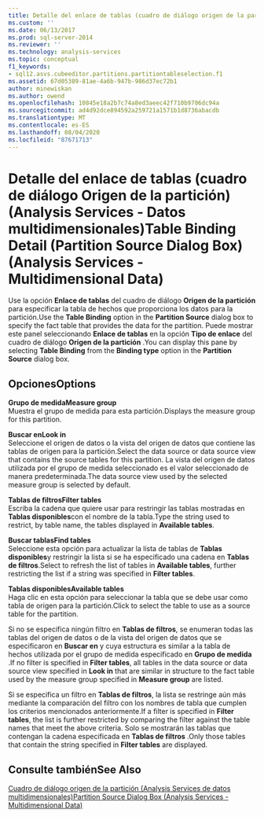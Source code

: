 ```yaml
---
title: Detalle del enlace de tablas (cuadro de diálogo origen de la partición) (Analysis Services-datos multidimensionales) | Microsoft Docs
ms.custom: ''
ms.date: 06/13/2017
ms.prod: sql-server-2014
ms.reviewer: ''
ms.technology: analysis-services
ms.topic: conceptual
f1_keywords:
- sql12.asvs.cubeeditor.partitions.partitiontableselection.f1
ms.assetid: 67d05389-81ae-4a6b-947b-986d37ec72b1
author: minewiskan
ms.author: owend
ms.openlocfilehash: 10845e18a2b7c74a8ed3aeec42f710b9706dc94a
ms.sourcegitcommit: ad4d92dce894592a259721a1571b1d8736abacdb
ms.translationtype: MT
ms.contentlocale: es-ES
ms.lasthandoff: 08/04/2020
ms.locfileid: "87671713"
---
```

# <a name="table-binding-detail-partition-source-dialog-box-analysis-services---multidimensional-data"></a><span data-ttu-id="03216-102">Detalle del enlace de tablas (cuadro de diálogo Origen de la partición) (Analysis Services - Datos multidimensionales)</span><span class="sxs-lookup"><span data-stu-id="03216-102">Table Binding Detail (Partition Source Dialog Box) (Analysis Services - Multidimensional Data)</span></span>
  <span data-ttu-id="03216-103">Use la opción **Enlace de tablas** del cuadro de diálogo **Origen de la partición** para especificar la tabla de hechos que proporciona los datos para la partición.</span><span class="sxs-lookup"><span data-stu-id="03216-103">Use the **Table Binding** option in the **Partition Source** dialog box to specify the fact table that provides the data for the partition.</span></span> <span data-ttu-id="03216-104">Puede mostrar este panel seleccionando **Enlace de tablas** en la opción **Tipo de enlace** del cuadro de diálogo **Origen de la partición** .</span><span class="sxs-lookup"><span data-stu-id="03216-104">You can display this pane by selecting **Table Binding** from the **Binding type** option in the **Partition Source** dialog box.</span></span>  
  
## <a name="options"></a><span data-ttu-id="03216-105">Opciones</span><span class="sxs-lookup"><span data-stu-id="03216-105">Options</span></span>  
 <span data-ttu-id="03216-106">**Grupo de medida**</span><span class="sxs-lookup"><span data-stu-id="03216-106">**Measure group**</span></span>  
 <span data-ttu-id="03216-107">Muestra el grupo de medida para esta partición.</span><span class="sxs-lookup"><span data-stu-id="03216-107">Displays the measure group for this partition.</span></span>  
  
 <span data-ttu-id="03216-108">**Buscar en**</span><span class="sxs-lookup"><span data-stu-id="03216-108">**Look in**</span></span>  
 <span data-ttu-id="03216-109">Seleccione el origen de datos o la vista del origen de datos que contiene las tablas de origen para la partición.</span><span class="sxs-lookup"><span data-stu-id="03216-109">Select the data source or data source view that contains the source tables for this partition.</span></span> <span data-ttu-id="03216-110">La vista del origen de datos utilizada por el grupo de medida seleccionado es el valor seleccionado de manera predeterminada.</span><span class="sxs-lookup"><span data-stu-id="03216-110">The data source view used by the selected measure group is selected by default.</span></span>  
  
 <span data-ttu-id="03216-111">**Tablas de filtros**</span><span class="sxs-lookup"><span data-stu-id="03216-111">**Filter tables**</span></span>  
 <span data-ttu-id="03216-112">Escriba la cadena que quiere usar para restringir las tablas mostradas en **Tablas disponibles**con el nombre de la tabla.</span><span class="sxs-lookup"><span data-stu-id="03216-112">Type the string used to restrict, by table name, the tables displayed in **Available tables**.</span></span>  
  
 <span data-ttu-id="03216-113">**Buscar tablas**</span><span class="sxs-lookup"><span data-stu-id="03216-113">**Find tables**</span></span>  
 <span data-ttu-id="03216-114">Seleccione esta opción para actualizar la lista de tablas de **Tablas disponibles**y restringir la lista si se ha especificado una cadena en **Tablas de filtros**.</span><span class="sxs-lookup"><span data-stu-id="03216-114">Select to refresh the list of tables in **Available tables**, further restricting the list if a string was specified in **Filter tables**.</span></span>  
  
 <span data-ttu-id="03216-115">**Tablas disponibles**</span><span class="sxs-lookup"><span data-stu-id="03216-115">**Available tables**</span></span>  
 <span data-ttu-id="03216-116">Haga clic en esta opción para seleccionar la tabla que se debe usar como tabla de origen para la partición.</span><span class="sxs-lookup"><span data-stu-id="03216-116">Click to select the table to use as a source table for the partition.</span></span>  
  
 <span data-ttu-id="03216-117">Si no se especifica ningún filtro en **Tablas de filtros**, se enumeran todas las tablas del origen de datos o de la vista del origen de datos que se especificaron en **Buscar en** y cuya estructura es similar a la tabla de hechos utilizada por el grupo de medida especificado en **Grupo de medida** .</span><span class="sxs-lookup"><span data-stu-id="03216-117">If no filter is specified in **Filter tables**, all tables in the data source or data source view specified in **Look in** that are similar in structure to the fact table used by the measure group specified in **Measure group** are listed.</span></span>  
  
 <span data-ttu-id="03216-118">Si se especifica un filtro en **Tablas de filtros**, la lista se restringe aún más mediante la comparación del filtro con los nombres de tabla que cumplen los criterios mencionados anteriormente.</span><span class="sxs-lookup"><span data-stu-id="03216-118">If a filter is specified in **Filter tables**, the list is further restricted by comparing the filter against the table names that meet the above criteria.</span></span> <span data-ttu-id="03216-119">Solo se mostrarán las tablas que contengan la cadena especificada en **Tablas de filtros** .</span><span class="sxs-lookup"><span data-stu-id="03216-119">Only those tables that contain the string specified in **Filter tables** are displayed.</span></span>  
  
## <a name="see-also"></a><span data-ttu-id="03216-120">Consulte también</span><span class="sxs-lookup"><span data-stu-id="03216-120">See Also</span></span>  
 [<span data-ttu-id="03216-121">Cuadro de diálogo origen de la partición &#40;Analysis Services de datos multidimensionales&#41;</span><span class="sxs-lookup"><span data-stu-id="03216-121">Partition Source Dialog Box &#40;Analysis Services - Multidimensional Data&#41;</span></span>](partition-source-dialog-box-analysis-services-multidimensional-data.md)  
  
  

